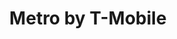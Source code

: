 ---
title: "Metro by T-Mobile"
url: /saint-petersburg/metro-by-t-mobile-4th-street-north/
shop: mobile phone
---